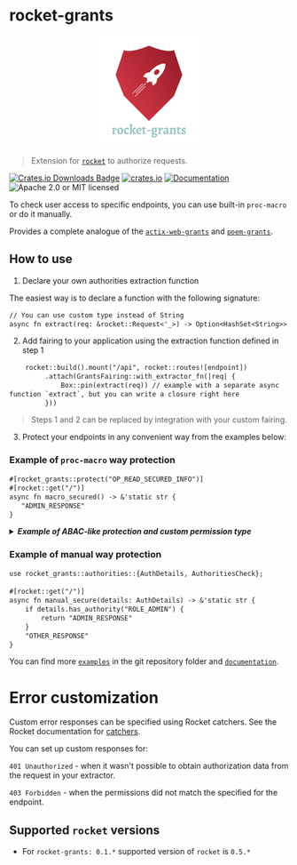 # rocket-grants

<p align="center">
    <img alt="rocket-grants" src="https://github.com/DDtKey/protect-endpoints/raw/main/rocket-grants/logo.png">
</p>

> Extension for [`rocket`] to authorize requests.

[![Crates.io Downloads Badge](https://img.shields.io/crates/d/rocket-grants)](https://crates.io/crates/rocket-grants)
[![crates.io](https://img.shields.io/crates/v/rocket-grants)](https://crates.io/crates/rocket-grants)
[![Documentation](https://docs.rs/rocket-grants/badge.svg)](https://docs.rs/rocket-grants)
![Apache 2.0 or MIT licensed](https://img.shields.io/crates/l/rocket-grants)

To check user access to specific endpoints, you can use built-in `proc-macro` or do it manually.

Provides a complete analogue of the [`actix-web-grants`] and [`poem-grants`].

## How to use


1. Declare your own authorities extraction function
   
The easiest way is to declare a function with the following signature:
```rust,ignore
// You can use custom type instead of String
async fn extract(req: &rocket::Request<'_>) -> Option<HashSet<String>>
```

2. Add fairing to your application using the extraction function defined in step 1
   
```rust,ignore
    rocket::build().mount("/api", rocket::routes![endpoint])
         .attach(GrantsFairing::with_extractor_fn(|req| {
             Box::pin(extract(req)) // example with a separate async function `extract`, but you can write a closure right here
         }))
```

> Steps 1 and 2 can be replaced by integration with your custom fairing.

3. Protect your endpoints in any convenient way from the examples below:

### Example of `proc-macro` way protection
```rust,no_run
#[rocket_grants::protect("OP_READ_SECURED_INFO")]
#[rocket::get("/")]
async fn macro_secured() -> &'static str {
   "ADMIN_RESPONSE"
}
```

<details>

<summary> <b><i> Example of ABAC-like protection and custom permission type </i></b></summary>
<br/>


Here is an example using the `ty` and `expr` attributes. But these are independent features.

`expr` allows you to include some checks in the macro based on function params.

`ty` allows you to use a custom type for the authority (then the fairing needs to be configured). 
Take a look at an [enum-role example](../examples/rocket/enum-role/src/main.rs)

```rust,ignore
use enums::Role::{self, ADMIN};
use dto::User;

#[rocket_grants::protect("USER", expr = "user_id == user.id")]
#[rocket::post("/secure/<user_id>", data = "<user>")]
async fn role_macro_secured_with_params(user_id: i32, user: Json<User>) -> &'static str {
   "some secured info with parameters"
}
```

</details>  

### Example of manual way protection
```rust,no_run
use rocket_grants::authorities::{AuthDetails, AuthoritiesCheck};

#[rocket::get("/")]
async fn manual_secure(details: AuthDetails) -> &'static str {
    if details.has_authority("ROLE_ADMIN") {
        return "ADMIN_RESPONSE"
    }
    "OTHER_RESPONSE"
}
```

You can find more [`examples`] in the git repository folder and [`documentation`].

# Error customization

Custom error responses can be specified using Rocket catchers. See the Rocket documentation for [catchers](https://doc.rust-lang.org/cargo/commands/cargo-doc.html).

You can set up custom responses for:

`401 Unauthorized` - when it wasn't possible to obtain authorization data from the request in your extractor.

`403 Forbidden` - when the permissions did not match the specified for the endpoint.


## Supported `rocket` versions
* For `rocket-grants: 0.1.*` supported version of `rocket` is `0.5.*`

[`examples`]: https://github.com/DDtKey/protect-endpoints/tree/main/examples/rocket
[`documentation`]: https://docs.rs/rocket-grants
[`rocket`]: https://github.com/SergioBenitez/Rocket
[`poem-grants`]: https://github.com/DDtKey/protect-endpoints/tree/main/poem-grants
[`actix-web-grants`]: https://github.com/DDtKey/protect-endpoints/tree/main/actix-web-grants
